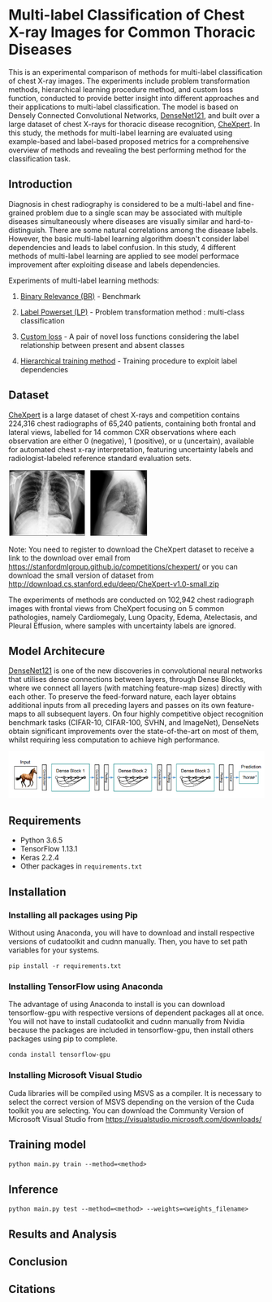 # Multi-label Classification of Chest X-ray Images for Common Thoracic Diseases
This is an experimental comparison of methods for multi-label classification of chest X-ray images. The experiments include problem transformation methods, hierarchical learning procedure method, and custom loss function, conducted to provide better insight into different approaches and their applications to multi-label classification. The model is based on Densely Connected Convolutional Networks, [DenseNet121](https://arxiv.org/abs/1608.06993), and built over a large dataset of chest X-rays for thoracic disease recognition, [CheXpert](https://stanfordmlgroup.github.io/competitions/chexpert/). In this study, the methods for multi-label learning are evaluated using example-based and label-based proposed metrics for a comprehensive overview of methods and revealing the best performing method for the classification task.

## Introduction
Diagnosis in chest radiography is considered to be a multi-label and fine-grained problem due to a single scan may be associated with multiple diseases simultaneously where diseases are visually similar and hard-to-distinguish. There are some natural correlations among the disease labels. However, the basic multi-label learning algorithm doesn't consider label dependencies and leads to label confusion. In this study, 4 different methods of multi-label learning are applied to see model performace improvement after exploiting disease and labels dependencies.

Experiments of multi-label learning methods:

1. [Binary Relevance (BR)](https://arxiv.org/abs/1502.05988) - Benchmark 



2. [Label Powerset (LP)](https://www.researchgate.net/publication/263813673_A_Review_On_Multi-Label_Learning_Algorithms) - Problem transformation method : multi-class classification


3. [Custom loss](https://link.springer.com/article/10.1007%2Fs11042-019-08260-2) - A pair of novel loss functions considering the label relationship between present and absent classes


4. [Hierarchical training method](https://arxiv.org/abs/1911.06475) - Training procedure to exploit label dependencies


## Dataset
[CheXpert](https://stanfordmlgroup.github.io/competitions/chexpert/) is a large dataset of chest X-rays and competition contains 224,316 chest radiographs of 65,240 patients, containing both frontal and lateral views, labelled for 14 common CXR observations where each observation are either 0 (negative), 1 (positive), or u (uncertain), available for automated chest x-ray interpretation, featuring uncertainty labels and radiologist-labeled reference standard evaluation sets.

![dataset_ex](/assets/frontal_and_lateral_cxr.png)

Note: You need to register to download the CheXpert dataset to receive a link to the download over email from https://stanfordmlgroup.github.io/competitions/chexpert/ or you can download the small version of dataset from http://download.cs.stanford.edu/deep/CheXpert-v1.0-small.zip

The experiments of methods are conducted on 102,942 chest radiograph images with frontal views from CheXpert focusing on 5 common pathologies, namely Cardiomegaly, Lung Opacity, Edema, Atelectasis, and Pleural Effusion, where samples with uncertainty labels are ignored.

## Model Architecure
[DenseNet121](https://arxiv.org/abs/1608.06993v5) is one of the new discoveries in convolutional neural networks that utilises dense connections between layers, through Dense Blocks, where we connect all layers (with matching feature-map sizes) directly with each other. To preserve the feed-forward nature, each layer obtains additional inputs from all preceding layers and passes on its own feature-maps to all subsequent layers. On four highly competitive object recognition benchmark tasks (CIFAR-10, CIFAR-100, SVHN, and ImageNet), DenseNets obtain significant improvements over the state-of-the-art on most of them, whilst requiring less computation to achieve high performance.

![model](/assets/densenet_ex.png)

## Requirements
- Python 3.6.5
- TensorFlow 1.13.1
- Keras 2.2.4
- Other packages in `requirements.txt`

## Installation

### Installing all packages using Pip

Without using Anaconda, you will have to download and install respective versions of cudatoolkit and cudnn manually. Then, you have to set path variables for your systems.

```
pip install -r requirements.txt
```

### Installing TensorFlow using Anaconda

The advantage of using Anaconda to install is you can download tensorflow-gpu with respective versions of dependent packages all at once. You will not have to install cudatoolkit and cudnn manually from Nvidia because the packages are included in tensorflow-gpu, then install others packages using pip to complete.

```
conda install tensorflow-gpu
```

### Installing Microsoft Visual Studio
Cuda libraries will be compiled using MSVS as a compiler. It is necessary to select the correct version of MSVS depending on the version of the Cuda toolkit you are selecting. You can download the Community Version of Microsoft Visual Studio from https://visualstudio.microsoft.com/downloads/

## Training model

```
python main.py train --method=<method>
```

## Inference
```
python main.py test --method=<method> --weights=<weights_filename> 
```

## Results and Analysis



## Conclusion

## Citations

